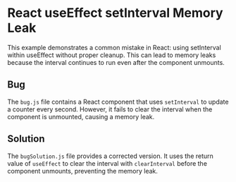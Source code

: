 # React useEffect setInterval Memory Leak
This example demonstrates a common mistake in React: using setInterval within useEffect without proper cleanup. This can lead to memory leaks because the interval continues to run even after the component unmounts.

## Bug
The `bug.js` file contains a React component that uses `setInterval` to update a counter every second.  However, it fails to clear the interval when the component is unmounted, causing a memory leak.

## Solution
The `bugSolution.js` file provides a corrected version. It uses the return value of `useEffect` to clear the interval with `clearInterval` before the component unmounts, preventing the memory leak.